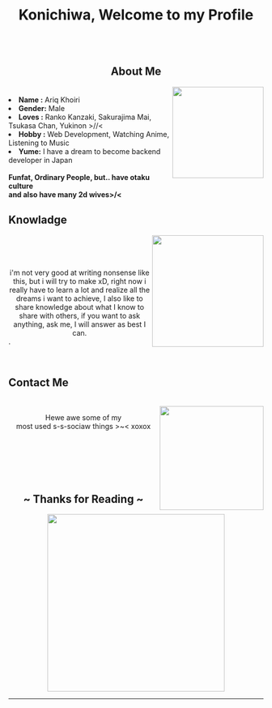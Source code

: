 <body>
<h1 align="center">Konichiwa, Welcome to my Profile</h1>
<br>
<div align="center">
<img src="https://c.tenor.com/DEBVzQIAjWwAAAAC/mai-sakurajima.gif" alt="">
</div>
<br>
<div>
<h2 align="center" text-size:"24px">About Me</h2>
<img src="https://c.tenor.com/0mfWXRaFWNIAAAAC/emilia-re-zero.gif" alt="" align="right" width="180px">
<br>
<li>
<b>Name  :</b> Ariq Khoiri
</li>
<li>
<b>Gender:</b> Male
</li>
<li>
<b>Loves :</b> Ranko Kanzaki, Sakurajima Mai, Tsukasa Chan, Yukinon >//<
</li>
<li>
<b>Hobby :</b> Web Development, Watching Anime, Listening to Music
</li>
<li>
<b>Yume:</b> I have a dream to become backend developer in  Japan
</li>
<br>
<b>         Funfat, Ordinary People, but.. have otaku culture<br>
                    and also have many 2d wives>/< </b>
</p>
</div>
<div align="left" font-size:"24px">
<h2>           Knowladge</h2>
                    
 <img src="https://c.tenor.com/Y0-GHTlcnGoAAAAd/ranko-kanzaki-anime.gif" alt="" align=right height="220px">
</div>
<div>
<p align="center"><img src="https://img.shields.io/badge/Go-00ADD8?style=for-the-badge&logo=go&logoColor=white" alt=""> <img src="https://img.shields.io/badge/Java-ED8B00?style=for-the-badge&logo=java&logoColor=white" alt=""> <img src="https://img.shields.io/badge/MySQL-00000F?style=for-the-badge&logo=mysql&logoColor=white" alt=""><br>
<img src="https://img.shields.io/badge/HTML5-E34F26?style=for-the-badge&logo=html5&logoColor=white" alt=""> <img src="https://img.shields.io/badge/CSS3-1572B6?style=for-the-badge&logo=css3&logoColor=white" alt=""><br><br>

<div align="center">i'm not very good at writing nonsense like this, but i will try to make xD, right now i really have to learn a lot and realize all the dreams i want to achieve, 
I also like to share knowledge about what I know to share with others, if you want to ask anything, ask me, I will answer as best I can.</div>.
</p>
<br>
<h2>                Contact Me</h2>
<br>
<img src="https://i.pinimg.com/originals/e3/b9/aa/e3b9aa35a964c4861d1b77cc20aba89a.gif" alt="" align="right" height="205px">
<p align="center">Hewe awe some of my <br>
most used s-s-sociaw things >~< xoxox</p>

<p align="center"><a href=" https://telegram.me/@yukoime"><img src="https://img.shields.io/badge/Telegram-2CA5E0?style=for-the-badge&logo=telegram&logoColor=white" alt=""></a> <a href="https://discordapp.com/users/847054856497659954/"><img src="https://img.shields.io/badge/Discord-7289DA?style=for-the-badge&logo=discord&logoColor=white" alt=""></a> <a href="mailto:chiisanayumee@gmail.com?subject=subject&cc=chiisanayumee@gmail.com"><img src="	https://img.shields.io/badge/Gmail-D14836?style=for-the-badge&logo=gmail&logoColor=white" alt=""></a></p>
<p align="center"><a href="https://api.whatsapp.com/send?phone=+6282351252125"><img src="https://img.shields.io/badge/WhatsApp-25D366?style=for-the-badge&logo=whatsapp&logoColor=white" alt=""></a></p>
</div>
<br>
<br>
<div>
<h2 align="center"> ~ Thanks for Reading ~ </h2>
<div align="center">
<img src="https://c.tenor.com/z3ajlGIA2K8AAAAC/hug-gochuumon-wa-usagi-desu-ka.gif" height="350px">
</div>
<hr>
</div> 
</body>
